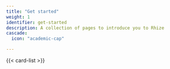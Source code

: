```yaml
---
title: "Get started"
weight: 1
identifier: get-started
description: A collection of pages to introduce you to Rhize
cascade:
  icon: "academic-cap"

---
```


{{< card-list >}}

